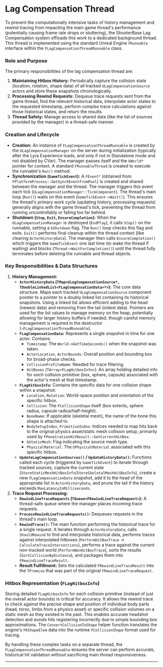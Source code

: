 # Lag Compensation Thread

To prevent the computationally intensive tasks of history management and rewind tracing from impacting the main game thread's performance (potentially causing frame rate drops or stuttering), the ShooterBase Lag Compensation system offloads this work to a dedicated background thread. This thread is implemented using the standard Unreal Engine `FRunnable` interface within the `FLagCompensationThreadRunnable` class.

### Role and Purpose

The primary responsibilities of the lag compensation thread are:

1. **Maintaining Hitbox History:** Periodically capture the collision state (location, rotation, shape data) of all tracked `ULagCompensationSource` actors and store these snapshots chronologically.
2. **Processing Rewind Requests:** Dequeue trace requests sent from the game thread, find the relevant historical data, interpolate actor states to the requested timestamp, perform complex trace calculations against those historical states, and return the results.
3. **Thread Safety:** Manage access to shared data (like the list of sources provided by the manager) in a thread-safe manner.

### Creation and Lifecycle

* **Creation:** An instance of `FLagCompensationThreadRunnable` is created by the `ULagCompensationManager` on the server during initialization (typically after the Lyra Experience loads, and only if not in Standalone mode and not disabled by CVar). The manager passes itself and the `UWorld*` pointer for context. A standard `FRunnableThread` is created to execute the runnable's `Run()` method.
* **Synchronization (`GameTickEvent`):** A `FEvent*` (obtained from `FPlatformProcess::GetSynchEventFromPool`) is created and shared between the manager and the thread. The manager triggers this event each tick (`ULagCompensationManager::TickComponent`). The thread's main loop (`Run()`) waits on this event (`GameTickEvent->Wait()`). This ensures the thread's primary work cycle (updating history, processing requests) generally aligns with the game thread's tick, preventing the thread from running uncontrollably or falling too far behind.
* **Shutdown (`Stop`, `Exit`, `EnsureCompletion`):** When the `ULagCompensationManager` is destroyed (`EndPlay`), it calls `Stop()` on the runnable, setting a `bShutdown` flag. The `Run()` loop checks this flag and exits. `Exit()` performs final cleanup within the thread context (like clearing `ActorHistoryData`). The manager then calls `EnsureCompletion()` which triggers the `GameTickEvent` one last time (to wake the thread if waiting) and blocks (`Thread->WaitForCompletion()`) until the thread fully terminates before deleting the runnable and thread objects.

### Key Responsibilities & Data Structures

1. **History Management:**
   * **`ActorHistoryData` (`TMap<ULagCompensationSource*, TDoubleLinkedList<FLagCompensationData>*>`):** The core data structure. Maps each tracked `ULagCompensationSource` component pointer to a pointer to a doubly linked list containing its historical snapshots. Using a linked list allows efficient adding to the head (newest data) and removing from the tail (oldest data). Pointers are used for the list values to manage memory on the heap, potentially allowing for larger history buffers if needed, though careful memory management is required in the destructor (`~FLagCompensationThreadRunnable`).
   * **`FLagCompensationData`:** Represents a single snapshot in time for one actor. Contains:
     * `Timestamp`: The `World->GetTimeSeconds()` when the snapshot was taken.
     * `ActorLocation`, `ActorBounds`: Overall position and bounding box for broad-phase checks.
     * `CollisionProfileName`: Needed for trace filtering.
     * `HitBoxes` (`TArray<FLagHitboxInfo>`): An array holding detailed info for _each_ collision primitive (box, sphere, capsule) associated with the actor's mesh at that timestamp.
   * **`FLagHitboxInfo`:** Contains the specific data for one collision shape within a snapshot:
     * `Location`, `Rotation`: World-space position and orientation of the specific hitbox.
     * `Collision`: The `FCollisionShape` itself (box extents, sphere radius, capsule radius/half-height).
     * `BoneName`: If applicable (skeletal mesh), the name of the bone this shape is attached to.
     * `BodySetupIndex`, `PrimitiveIndex`: Indices needed to map hits back to the original physics asset/static mesh collision setup, primarily used by `FPenetrationHitResult::GetCurrentHitBox`.
     * `bStaticMesh`: Flag indicating the source mesh type.
     * `PhysicalMaterial`: The `UPhysicalMaterial` associated with this specific hitbox.
   * **`UpdateLagCompensationSources()` / `UpdateHistoryData()`:** Functions called each cycle (triggered by `GameTickEvent`) to iterate through tracked sources, capture the current state (`StoreStaticMeshHitBoxInfo`/`StoreSkeletalMeshHitBoxInfo`), create a new `FLagCompensationData` snapshot, add it to the head of the appropriate list in `ActorHistoryData`, and prune the tail if the history exceeds `MaxLatencyInMilliseconds`.
2. **Trace Request Processing:**
   * **`RewindLineTraceRequests` (`TQueue<FRewindLineTraceRequest>`):** A thread-safe queue where the manager places incoming trace requests.
   * **`ProcessRewindLineTraceRequests()`:** Dequeues requests in the thread's main loop.
   * **`RewindTrace()`:** The main function performing the historical trace for a single request. It iterates through `ActorHistoryData`, calls `ShouldRewind` to find and interpolate historical data, performs traces against interpolated hitboxes (`PerformHitBoxTrace` -> `CalculateTraceIntersections`), performs a trace against the current non-tracked world (`PerformNonHitBoxTrace`), sorts the results (`SortCollisionByDistance`), and packages them into `FRewindLineTraceResult`.
   * **Result Fulfillment:** Sets the calculated `FRewindLineTraceResult` into the `TPromise` that was part of the original `FRewindLineTraceRequest`.

### Hitbox Representation (`FLagHitboxInfo`)

Storing detailed `FLagHitboxInfo` for _each_ collision primitive (instead of just the overall actor bounds) is critical for accuracy. It allows the rewind trace to check against the precise shape and position of individual body parts (head, torso, limbs from a physics asset) or specific collision volumes on a static mesh as they existed in the past. This enables accurate headshot detection and avoids hits registering incorrectly due to simple bounding box approximations. The `ConvertCollisionToShape` helper function translates the engine's `FKShapeElem` data into the runtime `FCollisionShape` format used for tracing.

By handling these complex tasks on a separate thread, the `FLagCompensationThreadRunnable` ensures the server can perform accurate, historical hit validation without sacrificing main thread responsiveness.

***
